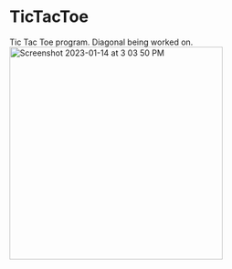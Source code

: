 # TicTacToe
Tic Tac Toe program. Diagonal being worked on.
<img width="373" alt="Screenshot 2023-01-14 at 3 03 50 PM" src="https://user-images.githubusercontent.com/77395950/212499031-9c7c4a7a-7b4d-4bae-82b2-393491b7e91b.png">
